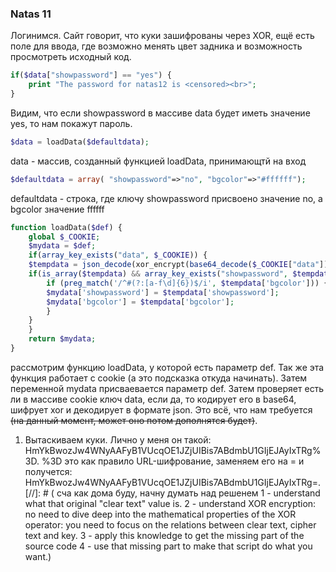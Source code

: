 ### Natas 11

Логинимся. Сайт говорит, что куки зашифрованы через XOR, ещё есть поле для ввода, где возможно менять цвет задника и возможность просмотреть исходный код.

```php
if($data["showpassword"] == "yes") {
    print "The password for natas12 is <censored><br>";
}
```
 Видим, что если showpassword в массиве data будет иметь значение yes, то нам покажут пароль.

 ```php
 $data = loadData($defaultdata);
 ```
 data - массив, созданный функцией loadData, принимающтй на вход 

```php
$defaultdata = array( "showpassword"=>"no", "bgcolor"=>"#ffffff");
```
defaultdata - строка, где ключу showpassword присвоено значение no, а bgcolor значение ffffff

```php
function loadData($def) {
    global $_COOKIE;
    $mydata = $def;
    if(array_key_exists("data", $_COOKIE)) {
    $tempdata = json_decode(xor_encrypt(base64_decode($_COOKIE["data"])), true);
    if(is_array($tempdata) && array_key_exists("showpassword", $tempdata) && array_key_exists("bgcolor", $tempdata)) {
        if (preg_match('/^#(?:[a-f\d]{6})$/i', $tempdata['bgcolor'])) {
        $mydata['showpassword'] = $tempdata['showpassword'];
        $mydata['bgcolor'] = $tempdata['bgcolor'];
        }
    }
    }
    return $mydata;
}
```
рассмотрим функцию loadData, у которой есть параметр def. Так же эта функция работает с cookie (а это подсказка откуда начинать). Затем переменной mydata присваевается параметр def. Затем проверяет есть ли в массиве cookie ключ data, если да, то кодирует его в base64, шифрует xor и декодирует в формате json. Это всё, что нам требуется ~~(на данный момент, может оно потом дополнятся будет)~~.

1. Вытаскиваем куки. Лично у меня он такой: HmYkBwozJw4WNyAAFyB1VUcqOE1JZjUIBis7ABdmbU1GIjEJAyIxTRg%3D. %3D это как правило URL-шифрование, заменяем его на = и получется: HmYkBwozJw4WNyAAFyB1VUcqOE1JZjUIBis7ABdmbU1GIjEJAyIxTRg=.
[//]: # ( сча как дома буду, начну думать над решенем
1 - understand what that original "clear text" value is.
2 - understand XOR encryption: no need to dive deep into the mathematical properties of the XOR operator: you need to focus on the relations between clear text, cipher text and key.
3 - apply this knowledge to get the missing part of the source code
4 - use that missing part to make that script do what you want.)